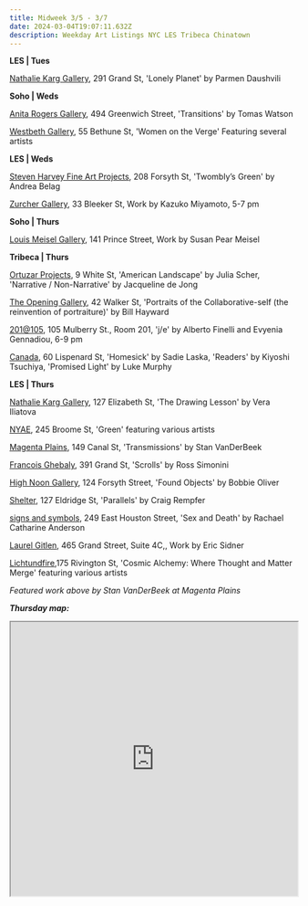 ```yaml
---
title: Midweek 3/5 - 3/7
date: 2024-03-04T19:07:11.632Z
description: Weekday Art Listings NYC LES Tribeca Chinatown
---
```

**L﻿ES | Tues**

[Nathalie Karg Gallery](https://nathaliekarg.com/exhibitions/82-lonely-planet-parmen-daushvili/press_release_text/), 291 Grand St, 'Lonely Planet' by Parmen Daushvili

**S﻿oho | Weds**

[Anita Rogers Gallery](https://www.anitarogersgallery.com/exhibitions), 494 Greenwich Street, 'Transitions' by Tomas Watson

[Westbeth Gallery](https://westbeth.org/event/women-on-the-verge-exhibition-of-artists-affiliated-with-the29-art/), 55 Bethune St, 'Women on the Verge' Featuring several artists

**L﻿ES | Weds**

[Steven Harvey Fine Art Projects](https://shfap.com/events/twomblys-green/), 208 Forsyth St, 'Twombly’s Green' by Andrea Belag

[Zurcher Gallery](https://www.galeriezurcher.com/), 33 Bleeker St, Work by Kazuko Miyamoto,  5-7 pm

**S﻿oho | Thurs**

[Louis Meisel Gallery](https://www.meiselgallery.com/exhibition/susan-pear-meisel/), 141 Prince Street, Work by Susan Pear Meisel

**T﻿ribeca | Thurs**

[Ortuzar Projects](https://www.ortuzarprojects.com/exhibitions), 9 White St, 'American Landscape' by Julia Scher, 'Narrative / Non-Narrative' by Jacqueline de Jong

[The Opening Gallery](https://www.theopeninggallery.com/), 42 Walker St, 'Portraits of the Collaborative-self (the reinvention of portraiture)' by Bill Hayward

[201@105](https://www.201at105.com/), 105 Mulberry St., Room 201, 'j/e' by Alberto Finelli and Evyenia Gennadiou, 6-9 pm

[Canada](https://www.canadanewyork.com/), 60 Lispenard St, 'Homesick' by Sadie Laska, 'Readers' by Kiyoshi Tsuchiya, 'Promised Light' by Luke Murphy

**L﻿ES | Thurs**

[Nathalie Karg Gallery](https://nathaliekarg.com/exhibitions/81-the-drawing-lesson-vera-iliatova/press_release_text/), 127 Elizabeth St, 'The Drawing Lesson' by Vera Iliatova

[NYAE](https://www.nyartistsequity.org/), 245 Broome St, 'Green' featuring various artists

[Magenta Plains](https://magentaplains.com/exhibitions/stan-vanderbeek-transmissions), 149 Canal St, 'Transmissions' by Stan VanDerBeek

[Francois Ghebaly](http://ghebaly.com/), 391 Grand St, 'Scrolls' by Ross Simonini

[High Noon Gallery](https://www.highnoongallery.com/), 124 Forsyth Street, 'Found Objects' by Bobbie Oliver

[Shelter](https://www.shelternyc.com/), 127 Eldridge St, 'Parallels' by Craig Rempfer

[signs and symbols](https://www.signsandsymbols.art/exhibitions/sex-and-death), 249 East Houston Street, 'Sex and Death' by Rachael Catharine Anderson

[Laurel Gitlen](https://www.laurelgitlen.com/), 465 Grand Street, Suite 4C,, Work by Eric Sidner

[Lichtundfire](https://www.lichtundfire.com/),175 Rivington St, 'Cosmic Alchemy: Where Thought and Matter Merge' featuring various artists

*F﻿eatured work above by Stan VanDerBeek at Magenta Plains*

***T﻿hursday map:***

<iframe src="https://www.google.com/maps/d/u/1/embed?mid=1qJR3Ywvwk7-LpQYBaNK0Zy5apCqEUXw&ehbc=2E312F" width="100%" height="480"></iframe>